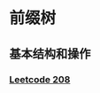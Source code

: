 # 前缀树

## 基本结构和操作

### [Leetcode 208](https://github.com/Dmaner/Notes-for-algorthm/tree/e90e4ba14d2b7e8ebca6a0c4c0ae49ae434cb17c/codes/algorithm/leetcode/tree/prefix-tree/leetcode-208.cpp)


